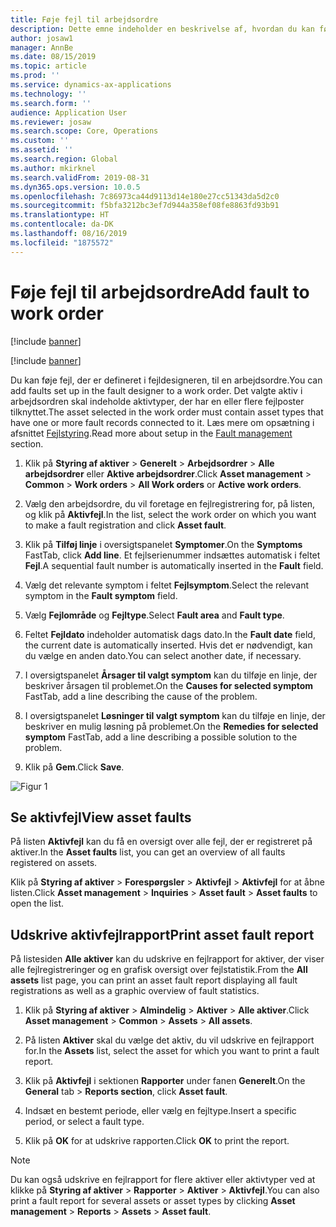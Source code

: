 ```yaml
---
title: Føje fejl til arbejdsordre
description: Dette emne indeholder en beskrivelse af, hvordan du kan føje fejlregistreringer til arbejdsordrer i Styring af aktiver.
author: josaw1
manager: AnnBe
ms.date: 08/15/2019
ms.topic: article
ms.prod: ''
ms.service: dynamics-ax-applications
ms.technology: ''
ms.search.form: ''
audience: Application User
ms.reviewer: josaw
ms.search.scope: Core, Operations
ms.custom: ''
ms.assetid: ''
ms.search.region: Global
ms.author: mkirknel
ms.search.validFrom: 2019-08-31
ms.dyn365.ops.version: 10.0.5
ms.openlocfilehash: 7c86973ca44d9113d14e180e27cc51343da5d2c0
ms.sourcegitcommit: f5bfa3212bc3ef7d944a358ef08fe8863fd93b91
ms.translationtype: HT
ms.contentlocale: da-DK
ms.lasthandoff: 08/16/2019
ms.locfileid: "1875572"
---
```

# <a name="add-fault-to-work-order"></a><span data-ttu-id="1b177-103">Føje fejl til arbejdsordre</span><span class="sxs-lookup"><span data-stu-id="1b177-103">Add fault to work order</span></span>

[!include [banner](../../includes/banner.md)]

[!include [banner](../../includes/preview-banner.md)]


<span data-ttu-id="1b177-104">Du kan føje fejl, der er defineret i fejldesigneren, til en arbejdsordre.</span><span class="sxs-lookup"><span data-stu-id="1b177-104">You can add faults set up in the fault designer to a work order.</span></span> <span data-ttu-id="1b177-105">Det valgte aktiv i arbejdsordren skal indeholde aktivtyper, der har en eller flere fejlposter tilknyttet.</span><span class="sxs-lookup"><span data-stu-id="1b177-105">The asset selected in the work order must contain asset types that have one or more fault records connected to it.</span></span> <span data-ttu-id="1b177-106">Læs mere om opsætning i afsnittet [Fejlstyring](../setup-for-work-orders/fault-management.md).</span><span class="sxs-lookup"><span data-stu-id="1b177-106">Read more about setup in the [Fault management](../setup-for-work-orders/fault-management.md) section.</span></span>

1. <span data-ttu-id="1b177-107">Klik på **Styring af aktiver** > **Generelt** > **Arbejdsordrer** > **Alle arbejdsordrer** eller **Aktive arbejdsordrer**.</span><span class="sxs-lookup"><span data-stu-id="1b177-107">Click **Asset management** > **Common** > **Work orders** > **All Work orders** or **Active work orders**.</span></span>

2. <span data-ttu-id="1b177-108">Vælg den arbejdsordre, du vil foretage en fejlregistrering for, på listen, og klik på **Aktivfejl**.</span><span class="sxs-lookup"><span data-stu-id="1b177-108">In the list, select the work order on which you want to make a fault registration and click **Asset fault**.</span></span>

3. <span data-ttu-id="1b177-109">Klik på **Tilføj linje** i oversigtspanelet **Symptomer**.</span><span class="sxs-lookup"><span data-stu-id="1b177-109">On the **Symptoms** FastTab, click **Add line**.</span></span> <span data-ttu-id="1b177-110">Et fejlserienummer indsættes automatisk i feltet **Fejl**.</span><span class="sxs-lookup"><span data-stu-id="1b177-110">A sequential fault number is automatically inserted in the **Fault** field.</span></span>

4. <span data-ttu-id="1b177-111">Vælg det relevante symptom i feltet **Fejlsymptom**.</span><span class="sxs-lookup"><span data-stu-id="1b177-111">Select the relevant symptom in the **Fault symptom** field.</span></span>

5. <span data-ttu-id="1b177-112">Vælg **Fejlområde** og **Fejltype**.</span><span class="sxs-lookup"><span data-stu-id="1b177-112">Select **Fault area** and **Fault type**.</span></span>

6. <span data-ttu-id="1b177-113">Feltet **Fejldato** indeholder automatisk dags dato.</span><span class="sxs-lookup"><span data-stu-id="1b177-113">In the **Fault date** field, the current date is automatically inserted.</span></span> <span data-ttu-id="1b177-114">Hvis det er nødvendigt, kan du vælge en anden dato.</span><span class="sxs-lookup"><span data-stu-id="1b177-114">You can select another date, if necessary.</span></span>

7. <span data-ttu-id="1b177-115">I oversigtspanelet **Årsager til valgt symptom** kan du tilføje en linje, der beskriver årsagen til problemet.</span><span class="sxs-lookup"><span data-stu-id="1b177-115">On the **Causes for selected symptom** FastTab, add a line describing the cause of the problem.</span></span>

8. <span data-ttu-id="1b177-116">I oversigtspanelet **Løsninger til valgt symptom** kan du tilføje en linje, der beskriver en mulig løsning på problemet.</span><span class="sxs-lookup"><span data-stu-id="1b177-116">On the **Remedies for selected symptom** FastTab, add a line describing a possible solution to the problem.</span></span>

9. <span data-ttu-id="1b177-117">Klik på **Gem**.</span><span class="sxs-lookup"><span data-stu-id="1b177-117">Click **Save**.</span></span>

![Figur 1](media/19-work-orders.png)


## <a name="view-asset-faults"></a><span data-ttu-id="1b177-119">Se aktivfejl</span><span class="sxs-lookup"><span data-stu-id="1b177-119">View asset faults</span></span>

<span data-ttu-id="1b177-120">På listen **Aktivfejl** kan du få en oversigt over alle fejl, der er registreret på aktiver.</span><span class="sxs-lookup"><span data-stu-id="1b177-120">In the **Asset faults** list, you can get an overview of all faults registered on assets.</span></span>

<span data-ttu-id="1b177-121">Klik på **Styring af aktiver** > **Forespørgsler** > **Aktivfejl** > **Aktivfejl** for at åbne listen.</span><span class="sxs-lookup"><span data-stu-id="1b177-121">Click **Asset management** > **Inquiries** > **Asset fault** > **Asset faults** to open the list.</span></span>


## <a name="print-asset-fault-report"></a><span data-ttu-id="1b177-122">Udskrive aktivfejlrapport</span><span class="sxs-lookup"><span data-stu-id="1b177-122">Print asset fault report</span></span>

<span data-ttu-id="1b177-123">På listesiden **Alle aktiver** kan du udskrive en fejlrapport for aktiver, der viser alle fejlregistreringer og en grafisk oversigt over fejlstatistik.</span><span class="sxs-lookup"><span data-stu-id="1b177-123">From the **All assets** list page, you can print an asset fault report displaying all fault registrations as well as a graphic overview of fault statistics.</span></span>

1. <span data-ttu-id="1b177-124">Klik på **Styring af aktiver** > **Almindelig** > **Aktiver** > **Alle aktiver**.</span><span class="sxs-lookup"><span data-stu-id="1b177-124">Click **Asset management** > **Common** > **Assets** > **All assets**.</span></span>

2. <span data-ttu-id="1b177-125">På listen **Aktiver** skal du vælge det aktiv, du vil udskrive en fejlrapport for.</span><span class="sxs-lookup"><span data-stu-id="1b177-125">In the **Assets** list, select the asset for which you want to print a fault report.</span></span>

3. <span data-ttu-id="1b177-126">Klik på **Aktivfejl** i sektionen **Rapporter** under fanen **Generelt**.</span><span class="sxs-lookup"><span data-stu-id="1b177-126">On the **General** tab > **Reports section**, click **Asset fault**.</span></span>

4. <span data-ttu-id="1b177-127">Indsæt en bestemt periode, eller vælg en fejltype.</span><span class="sxs-lookup"><span data-stu-id="1b177-127">Insert a specific period, or select a fault type.</span></span>

5. <span data-ttu-id="1b177-128">Klik på **OK** for at udskrive rapporten.</span><span class="sxs-lookup"><span data-stu-id="1b177-128">Click **OK** to print the report.</span></span>

>[!NOTE]
><span data-ttu-id="1b177-129">Du kan også udskrive en fejlrapport for flere aktiver eller aktivtyper ved at klikke på **Styring af aktiver** > **Rapporter** > **Aktiver** > **Aktivfejl**.</span><span class="sxs-lookup"><span data-stu-id="1b177-129">You can also print a fault report for several assets or asset types by clicking **Asset management** > **Reports** > **Assets** > **Asset fault**.</span></span>

